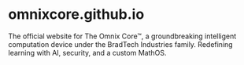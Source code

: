 # omnixcore.github.io
The official website for The Omnix Core™, a groundbreaking intelligent computation device under the BradTech Industries family. Redefining learning with AI, security, and a custom MathOS.
